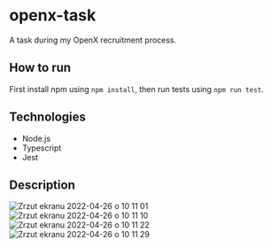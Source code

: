 # openx-task
A task during my OpenX recruitment process.

## How to run
First install npm using ```npm install```, then run tests using ```npm run test```.

## Technologies

- Node.js
- Typescript
- Jest

## Description
![Zrzut ekranu 2022-04-26 o 10 11 01](https://user-images.githubusercontent.com/60892747/165253575-575d2bee-7286-4906-994a-9dbab90cff05.png)
![Zrzut ekranu 2022-04-26 o 10 11 10](https://user-images.githubusercontent.com/60892747/165253584-13e417cb-1447-4e78-9a2a-d3a49edd6d39.png)
![Zrzut ekranu 2022-04-26 o 10 11 22](https://user-images.githubusercontent.com/60892747/165253595-6d97c9ef-b41d-4821-be30-3809f33f7577.png)
![Zrzut ekranu 2022-04-26 o 10 11 29](https://user-images.githubusercontent.com/60892747/165253602-65fb1f6e-de39-4aad-ab95-2911227e859b.png)
